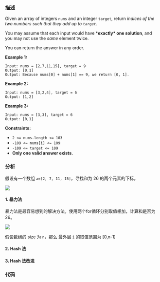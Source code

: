 ### 描述

Given an array of integers `nums` and an integer `target`, return *indices of the two numbers such that they add up to `target`*.

You may assume that each input would have ***exactly\* one solution**, and you may not use the *same* element twice.

You can return the answer in any order.

 

**Example 1:**

```
Input: nums = [2,7,11,15], target = 9
Output: [0,1]
Output: Because nums[0] + nums[1] == 9, we return [0, 1].
```

**Example 2:**

```
Input: nums = [3,2,4], target = 6
Output: [1,2]
```

**Example 3:**

```
Input: nums = [3,3], target = 6
Output: [0,1]
```

 

**Constraints:**

- `2 <= nums.length <= 103`
- `-109 <= nums[i] <= 109`
- `-109 <= target <= 109`
- **Only one valid answer exists.**



### 分析

假设有一个数组 `a=[2, 7, 11, 15]`，寻找和为 26 的两个元素的下标。

![](https://image-bed-1254282033.cos.ap-beijing.myqcloud.com/img/20210107141031.png)



#### 1. 暴力法

暴力法是最容易想到的解决方法，使用两个for循环分别取值相加，计算和是否为 26。

![](https://image-bed-1254282033.cos.ap-beijing.myqcloud.com/img/20210107141542.png)

假设数组的 size 为 `n`，那么 最外层 `i` 的取值范围为 [0,n-1)

#### 2. Hash 法



#### 3. Hash 法改进





### 代码